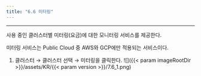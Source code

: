 ```yaml
---
title: "6.6 미터링"
---
```


---
사용 중인 클러스터별 미터링\(요금\)에 대한 모니터링 서비스를 제공한다.

미터링 서비스는 Public Cloud 중 AWS와 GCP에만 적용되는 서비스이다.

1. 클러스터 → 클러스터 선택 → 미터링을 클릭한다.
![]({{< param imageRootDir >}}/assets/KR/{{< param version >}}/7.6_1.png)
